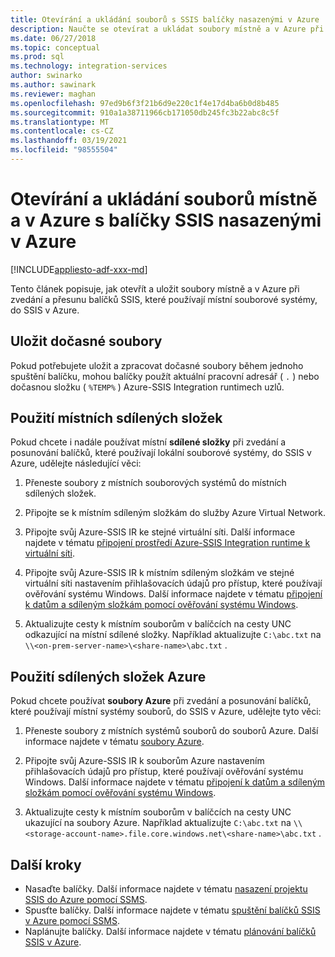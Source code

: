 ```yaml
---
title: Otevírání a ukládání souborů s SSIS balíčky nasazenými v Azure
description: Naučte se otevírat a ukládat soubory místně a v Azure při zvedání a přesunu balíčků SSIS, které používají místní souborové systémy, do SSIS v Azure.
ms.date: 06/27/2018
ms.topic: conceptual
ms.prod: sql
ms.technology: integration-services
author: swinarko
ms.author: sawinark
ms.reviewer: maghan
ms.openlocfilehash: 97ed9b6f3f21b6d9e220c1f4e17d4ba6b0d8b485
ms.sourcegitcommit: 910a1a38711966cb171050db245fc3b22abc8c5f
ms.translationtype: MT
ms.contentlocale: cs-CZ
ms.lasthandoff: 03/19/2021
ms.locfileid: "98555504"
---
```

# <a name="open-and-save-files-on-premises-and-in-azure-with-ssis-packages-deployed-in-azure"></a>Otevírání a ukládání souborů místně a v Azure s balíčky SSIS nasazenými v Azure

[!INCLUDE[appliesto-adf-xxx-md](includes/appliesto-adf-xxx-md.md)]

Tento článek popisuje, jak otevřít a uložit soubory místně a v Azure při zvedání a přesunu balíčků SSIS, které používají místní souborové systémy, do SSIS v Azure.

## <a name="save-temporary-files"></a>Uložit dočasné soubory

Pokud potřebujete uložit a zpracovat dočasné soubory během jednoho spuštění balíčku, mohou balíčky použít aktuální pracovní adresář ( `.` ) nebo dočasnou složku ( `%TEMP%` ) Azure-SSIS Integration runtimech uzlů.

## <a name="use-on-premises-file-shares"></a>Použití místních sdílených složek

Pokud chcete i nadále používat místní **sdílené složky** při zvedání a posunování balíčků, které používají lokální souborové systémy, do SSIS v Azure, udělejte následující věci:

1. Přeneste soubory z místních souborových systémů do místních sdílených složek.

2. Připojte se k místním sdíleným složkám do služby Azure Virtual Network.

3. Připojte svůj Azure-SSIS IR ke stejné virtuální síti. Další informace najdete v tématu [připojení prostředí Azure-SSIS Integration runtime k virtuální síti](./join-azure-ssis-integration-runtime-virtual-network.md).

4. Připojte svůj Azure-SSIS IR k místním sdíleným složkám ve stejné virtuální síti nastavením přihlašovacích údajů pro přístup, které používají ověřování systému Windows. Další informace najdete v tématu [připojení k datům a sdíleným složkám pomocí ověřování systému Windows](ssis-azure-connect-with-windows-auth.md).

5. Aktualizujte cesty k místním souborům v balíčcích na cesty UNC odkazující na místní sdílené složky. Například aktualizujte `C:\abc.txt` na `\\<on-prem-server-name>\<share-name>\abc.txt` .

## <a name="use-azure-file-shares"></a>Použití sdílených složek Azure

Pokud chcete používat **soubory Azure** při zvedání a posunování balíčků, které používají místní systémy souborů, do SSIS v Azure, udělejte tyto věci:

1. Přeneste soubory z místních systémů souborů do souborů Azure. Další informace najdete v tématu [soubory Azure](https://azure.microsoft.com/services/storage/files/).

2. Připojte svůj Azure-SSIS IR k souborům Azure nastavením přihlašovacích údajů pro přístup, které používají ověřování systému Windows. Další informace najdete v tématu [připojení k datům a sdíleným složkám pomocí ověřování systému Windows](ssis-azure-connect-with-windows-auth.md).

3. Aktualizujte cesty k místním souborům v balíčcích na cesty UNC ukazující na soubory Azure. Například aktualizujte `C:\abc.txt` na `\\<storage-account-name>.file.core.windows.net\<share-name>\abc.txt` .

## <a name="next-steps"></a>Další kroky

- Nasaďte balíčky. Další informace najdete v tématu [nasazení projektu SSIS do Azure pomocí SSMS](/sql/integration-services/ssis-quickstart-deploy-ssms).
- Spusťte balíčky. Další informace najdete v tématu [spuštění balíčků SSIS v Azure pomocí SSMS](/sql/integration-services/ssis-quickstart-run-ssms).
- Naplánujte balíčky. Další informace najdete v tématu [plánování balíčků SSIS v Azure](/sql/integration-services/lift-shift/ssis-azure-schedule-packages-ssms).